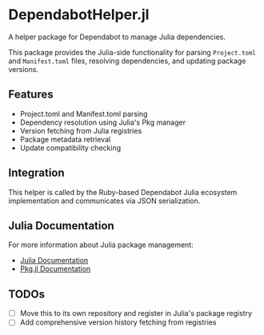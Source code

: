 # DependabotHelper.jl

A helper package for Dependabot to manage Julia dependencies.

This package provides the Julia-side functionality for parsing `Project.toml` and `Manifest.toml` files, resolving dependencies, and updating package versions.

## Features

- Project.toml and Manifest.toml parsing
- Dependency resolution using Julia's Pkg manager
- Version fetching from Julia registries
- Package metadata retrieval
- Update compatibility checking

## Integration

This helper is called by the Ruby-based Dependabot Julia ecosystem implementation and communicates via JSON serialization.

## Julia Documentation

For more information about Julia package management:

- [Julia Documentation](https://docs.julialang.org/en/v1/)
- [Pkg.jl Documentation](https://pkgdocs.julialang.org/v1/)

## TODOs

- [ ] Move this to its own repository and register in Julia's package registry
- [ ] Add comprehensive version history fetching from registries

